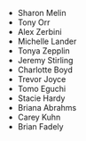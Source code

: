 
* Sharon Melin
* Tony Orr
* Alex Zerbini
* Michelle Lander
* Tonya Zepplin
* Jeremy Stirling
* Charlotte Boyd
* Trevor Joyce
* Tomo Eguchi
* Stacie Hardy
* Briana Abrahms
* Carey Kuhn
* Brian Fadely
